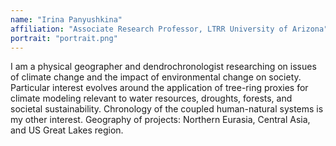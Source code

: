 ```yaml
---
name: "Irina Panyushkina"
affiliation: "Associate Research Professor, LTRR University of Arizona"
portrait: "portrait.png"
---
```


I am a physical geographer and dendrochronologist researching on issues of climate change and the impact of environmental change on society. Particular interest evolves around the application of tree-ring proxies for climate modeling relevant to water resources, droughts, forests, and societal sustainability. Chronology of the coupled human-natural systems is my other interest. Geography of projects: Northern Eurasia, Central Asia, and US Great Lakes region.
